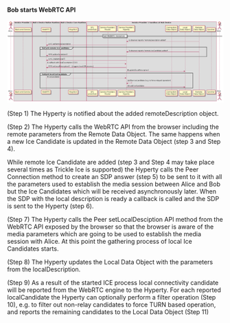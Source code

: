 #### Bob starts WebRTC API


<!--
@startuml "h2h-intra-comm-5-bob-webrtc.png"

	autonumber
!define SHOW_Runtime1B
!define SHOW_SP1SandboxAtRuntime1B
!define SHOW_Protostub1AtRuntime1B
!define SHOW_ServiceProvider1HypertyAtRuntime1B
!define SHOW_ServiceProvider1RouterAtRuntime1B
!define SHOW_CommObjectAtRuntime1B
!define SHOW_RemoteObjectAtRuntime1B
!define SHOW_LocalObjectAtRuntime1B

!define SHOW_CoreRuntime1B
!define SHOW_MsgBUSAtRuntime1B
' !define SHOW_RegistryAtRuntime1B
' !define SHOW_IdentitiesAtRuntime1B
' !define SHOW_AuthAtRuntime1B

!define SHOW_NativeAtRuntime1B
!define SHOW_WebRTCAtRuntime1B

!define SHOW_SP1
' !define SHOW_Msg1

!define SHOW_Syncher1AtRuntime1B

!include ../runtime_objects.plantuml

' participant "App" as App@1B
actor "Bob" as Bob



== Get WebRTC resources  ==

RemObj@1B -> SP1H@1B : observer reports "remoteDescription added"
SP1H@1B -> WRTC : PC.setRemoteDescription

group forEach remote IceCandidate
	RemObj@1B -> SP1H@1B : observer reports "remote IceCandidate added"
	SP1H@1B -> WRTC : PC.addIceCandidate()
end


SP1H@1B -> WRTC : PC.createAnswer()
WRTC -> SP1H@1B : callback with localDescription (SDP)
SP1H@1B -> WRTC : PC.setLocalDescription()  - [triggers local ICE process]

SP1H@1B -> LocObj@1B : update(localDescription)

group forEach local IceCandidate
	WRTC -> SP1H@1B : IceCandidate
	SP1H@1B -> SP1H@1B : filter IceCandidate (e.g. to force relayed operation)
	SP1H@1B -> LocObj@1B : add IceCandidate
end

@enduml
-->

![Figure @runtime-h2h-intra-comm-5-bob-webrtc: Bob gatheres WebRTC resources](h2h-intra-comm-5-bob-webrtc.png)



(Step 1) The Hyperty is notified about the added remoteDescription object.

(Step 2) The Hyperty calls the WebRTC API from the browser including the remote parameters from the Remote Data Object. The same happens when a new Ice Candidate is updated in the Remote Data Object (step 3 and Step 4).

While remote Ice Candidate are added (step 3 and Step 4 may take place several times as Trickle Ice is supported) the Hyperty calls the Peer Connection method to create an SDP answer (step 5) to be sent to it with all the parameters used to establish the media session between Alice and Bob but the Ice Candidates which will be received asynchronously later. When the SDP with the local description is ready a callback is called and the SDP is sent to the Hyperty (step 6).

(Step 7) The Hyperty calls the Peer setLocalDesciption API method from the WebRTC API exposed by the browser so that the browser is aware of the media parameters which are going to be used to establish the media session with Alice. At this point the gathering process of local Ice Candidates starts.

(Step 8) The Hyperty updates the Local Data Object with the parameters from the localDescription.

(Step 9) As a result of the started ICE process local connectivity candidate will be reported from the WebRTC engine to the Hyperty. For each reported localCandidate the Hyperty can optionally perform a filter operation (Step 10), e.g. to filter out non-relay candidates to force TURN based operation, and reports the remaining candidates to the Local Data Object (Step 11)
